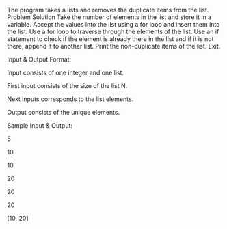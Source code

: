 The program takes a lists and removes the duplicate items from the list. Problem Solution Take the number of elements in the list and store it in a variable. Accept the values into the list using a for loop and insert them into the list. Use a for loop to traverse through the elements of the list. Use an if statement to check if the element is already there in the list and if it is not there, append it to another list. Print the non-duplicate items of the list. Exit.

Input & Output Format:

Input consists of one integer and one list.

First input consists of the size of the list N.

Next inputs corresponds to the list elements.

Output consists of the unique elements.

Sample Input & Output:

5

10

10

20

20

20  

[10, 20]


